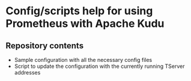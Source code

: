# Config/scripts help for using Prometheus with Apache Kudu

## Repository contents
* Sample configuration with all the necessary config files
* Script to update the configuration with the currently running TServer addresses